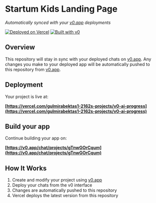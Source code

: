 # Startum Kids Landing Page

*Automatically synced with your [v0.app](https://v0.app) deployments*

[![Deployed on Vercel](https://img.shields.io/badge/Deployed%20on-Vercel-black?style=for-the-badge&logo=vercel)](https://vercel.com/gulmirabektas1-2162s-projects/v0-ai-progress)
[![Built with v0](https://img.shields.io/badge/Built%20with-v0.app-black?style=for-the-badge)](https://v0.app/chat/projects/gTnwGOrCqum)

## Overview

This repository will stay in sync with your deployed chats on [v0.app](https://v0.app).
Any changes you make to your deployed app will be automatically pushed to this repository from [v0.app](https://v0.app).

## Deployment

Your project is live at:

**[https://vercel.com/gulmirabektas1-2162s-projects/v0-ai-progress](https://vercel.com/gulmirabektas1-2162s-projects/v0-ai-progress)**

## Build your app

Continue building your app on:

**[https://v0.app/chat/projects/gTnwGOrCqum](https://v0.app/chat/projects/gTnwGOrCqum)**

## How It Works

1. Create and modify your project using [v0.app](https://v0.app)
2. Deploy your chats from the v0 interface
3. Changes are automatically pushed to this repository
4. Vercel deploys the latest version from this repository